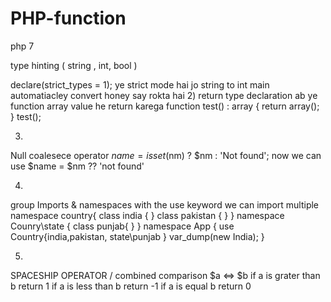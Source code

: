 # PHP-function


php 7

type hinting ( string , int, bool  )


declare(strict_types = 1); ye strict mode hai jo string to int main automatiacley convert honey say rokta hai
2)
return type declaration
ab ye function array value he return karega
function test() : array {
return array();
}
test();

3)
Null coalesece operator
$name = isset($nm) ? $nm : 'Not found';
now we can use 
$name = $nm ?? 'not found'

4)
group Imports & namespaces
with the use keyword we can import multiple 
namespace  country{
	class  india {
	}
	class  pakistan {
	}
}
namespace Counry\state {
	class  punjab{
	}
}
namespace App {
use Country\{india,pakistan, state\punjab }
var_dump(new India);
}

5)
SPACESHIP OPERATOR  / combined comparison
$a <=> $b
if a is grater than b return 1
if a is less than b return -1
if a is equal b return 0

